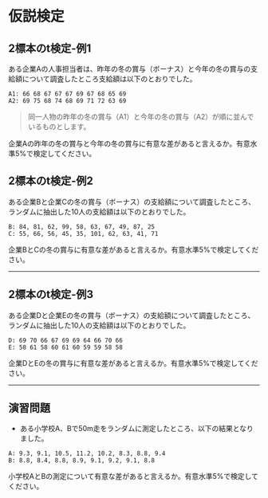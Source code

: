 # 仮説検定

## 2標本のt検定-例1

ある企業Aの人事担当者は、昨年の冬の賞与（ボーナス）と今年の冬の賞与の支給額について調査したところ支給額は以下のとおりでした。

```
A1: 66 68 67 67 67 69 67 68 65 69
A2: 69 75 68 74 68 69 71 72 63 69
```


> 同一人物の昨年の冬の賞与（A1）と今年の冬の賞与（A2）が順に並んでいるものとします。

企業Aの昨年の冬の賞与と今年の冬の賞与に有意な差があると言えるか。有意水準5%で検定してください。


## 2標本のt検定-例2

ある企業Bと企業Cの冬の賞与（ボーナス）の支給額について調査したところ、ランダムに抽出した10人の支給額は以下のとおりでした。

```
B: 84, 81, 62, 99, 58, 63, 67, 49, 87, 25
C: 55, 66, 56, 45, 35, 101, 62, 63, 41, 71
```

企業BとCの冬の賞与に有意な差があると言えるか。有意水準5%で検定してください。

---

## 2標本のt検定-例3

ある企業Dと企業Eの冬の賞与（ボーナス）の支給額について調査したところ、ランダムに抽出した10人の支給額は以下のとおりでした。

```
D: 69 70 66 67 69 69 64 66 70 66
E: 58 61 58 60 61 60 59 59 58 58
```

企業DとEの冬の賞与に有意な差があると言えるか。有意水準5%で検定してください。

---


## 演習問題

* ある小学校A、Bで50m走をランダムに測定したところ、以下の結果となりました。

```
A: 9.3, 9.1, 10.5, 11.2, 10.2, 8.3, 8.8, 9.4
B: 8.8, 8.4, 8.8, 8.9, 9.1, 9.2, 9.1, 8.8
```

小学校AとBの測定について有意な差があると言えるか。有意水準5%で検定してください。
